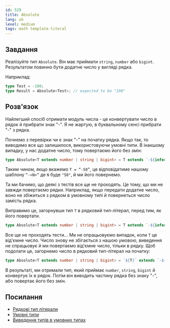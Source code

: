 ```yaml
---
id: 529
title: Absolute
lang: uk
level: medium
tags: math template-literal
---
```


## Завдання

Реалізуйте тип `Absolute`.
Він має приймати `string`, `number` або `bigint`. Результатом повинно бути додатне число у вигляді рядка.

Наприклад:

```typescript
type Test = -100;
type Result = Absolute<Test>; // expected to be "100"
```

## Розв'язок

Найлегший спосіб отримати модуль числа - це конвертувати число в рядок й прибрати знак "-".
Я не жартую, в буквальному сенсі прибрати "-" з рядка.

Почнемо з перевірки чи є знак "-" на початку рядка. Якщо так, то виводимо все що залишилося, використовуючи умовні типи.
В інакшому випадку, у нас додатне число, тому повертаємо його без змін:

```typescript
type Absolute<T extends number | string | bigint> = T extends `-${infer N}` ? N : T;
```

Таким чином, якщо вкажемо `T = “-50”`, це відповідатиме нашому шаблону `“-<N>”` де `N` буде `"50"`, й ми його повернемо.

Та ми бачимо, що деякі з тестів все ще не проходять.
Це тому, що ми не завжди повертаємо рядки.
Наприклад, якщо передати додатне число, воно не збіжиться з рядком в умовному типі й повернеться число замість рядка.

Виправимо це, загорнувши тип `T` в рядковий тип-літерал, перед тим, як його повертати.

```typescript
type Absolute<T extends number | string | bigint> = T extends `-${infer N}` ? N : `${T}`;
```

Все ще не проходять тести...
Ми не опрацьовуємо випадок, коли `T` це від'ємне число.
Число знову не збігається з нашою умовою, виведення не спрацьовує й ми повертаємо від'ємне число, тільки в рядку.
Щоб подолати це, загорнемо число в рядковий тип-літерал на початку:

```typescript
type Absolute<T extends number | string | bigint> = `${T}` extends `-${infer N}` ? N : `${T}`;
```

В результаті, ми отримали тип, який приймає `number`, `string`, `bigint` й конвертує їх в рядок.
Потім він виводить частину рядка без знаку "-", або повертає його без змін.

## Посилання

- [Рядкові тип літерали](https://www.typescriptlang.org/docs/handbook/release-notes/typescript-4-1.html#template-literal-types)
- [Умовні типи](https://www.typescriptlang.org/docs/handbook/advanced-types.html#conditional-types)
- [Виведення типів в умовних типах](https://www.typescriptlang.org/docs/handbook/advanced-types.html#type-inference-in-conditional-types)
